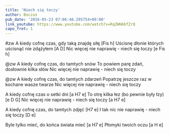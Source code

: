 ```yaml
---
title: 'Niech się toczy'
author: Boczuś
pub_date: '2016-05-23 07:06:46.295754+00:00'
link_youtube: https://www.youtube.com/watch?v=RqZWHAbfZrQ
capo_fret: 1
---
```


#zw
A kiedy cofnę czas, gdy taką znajdę siłę		         [Fis h] 
Uścisnę dłonie których uścisnąć nie zdążyłem  	[A D]
Nic więcej nie naprawię - niech się toczy		        [e Fis h]

@zw
A kiedy cofnę czas, do tamtych snów 
To powiem parę zdań, dosłownie kilka słów
Nic więcej nie naprawię - niech się toczy

@zw
A kiedy cofnę czas, do tamtych zdarzeń 
Popatrzę jeszcze raz w kochane wasze twarze 
Nic więcej nie naprawię - niech się toczy

A kiedy cofnę czas o setki dni 			[a H7 e]
To otrę kilka łez (bo pewnie były łzy) 	[e D G]
Nic więcej nie naprawię - niech się toczy 	[a H7 e]

A kiedy cofnę czas, do tamtych zdjęć 	[H7 e]
I tak nic nie naprawię - niech się toczy 	[D e]

Byle tylko mieć, do końca świata mieć 	[a H7 e]
Płomyki twoich oczu				        [a H e]
